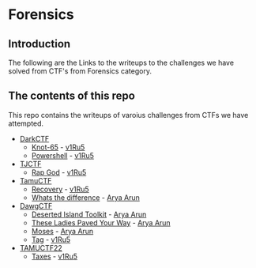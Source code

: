 # Forensics

## Introduction

The following are the Links to the writeups to the challenges we have solved from CTF's from Forensics category.

## The contents of this repo 

This repo contains the writeups of varoius challenges from CTFs we have attempted.

- [DarkCTF](https://ctftime.org/event/1118)
    - [Knot-65](../DarkCTF/Knot-65/Knot) - [v1Ru5](https://twitter.com/SrideviKrishn16)
    - [Powershell](../DarkCTF/Powershell/Powershell) - [v1Ru5](https://twitter.com/SrideviKrishn16)
- [TJCTF](https://ctftime.org/event/928)
    - [Rap God](../TJCTF/RAP/Rap) - [v1Ru5](https://twitter.com/SrideviKrishn16)
- [TamuCTF](https://ctftime.org/event/1320)
    - [Recovery](../TamuCTF/Recovery/Recovery) - [v1Ru5](https://twitter.com/SrideviKrishn16)
    - [Whats the difference](../TamuCTF/whats-the-diff/whats-the-diff) - [Arya Arun](https://twitter.com/rayst4rk)
- [DawgCTF](https://ctftime.org/event/1319)
    - [Deserted Island Toolkit](../DawgCTF/Deserted-island) - [Arya Arun](https://twitter.com/aryaarun_)
    - [These Ladies Paved Your Way](../DawgCTF/these-ladies) - [Arya Arun](https://twitter.com/aryaarun_)
    - [Moses](../DawgCTF/moses) - [Arya Arun](https://twitter.com/aryaarun_)
    - [Tag](../DawgCTF/Tag/tag) - [v1Ru5](https://twitter.com/SrideviKrishn16)
- [TAMUCTF22](https://ctftime.org/event/1557)
    - [Taxes](../TAMUCTF22/Taxes/Taxes) - [v1Ru5](https://twitter.com/SrideviKrishn16)
    








